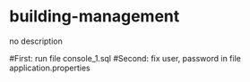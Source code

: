 # building-management
no description

#First:
run file console_1.sql
#Second:
fix user, password in file application.properties 